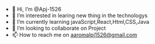 - 👋 Hi, I’m @Apj-1526
- 👀 I’m interested in learing new thing in the technologys
- 🌱 I’m currently learning javaScript,React,Html,CSS,Java
- 💞️ I’m looking to collaborate on Project
- 📫 How to reach me on aaromalpj1526@gmail.com

<!---
Apj-1526/Apj-1526 is a ✨ special ✨ repository because its `README.md` (this file) appears on your GitHub profile.
You can click the Preview link to take a look at your changes.
--->
